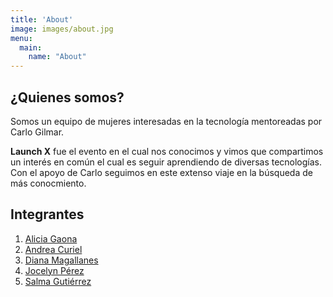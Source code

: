 ```yaml
---
title: 'About'
image: images/about.jpg
menu:
  main:
    name: "About"
---
```


## ¿Quienes somos?

Somos un equipo de mujeres interesadas en la tecnología mentoreadas por Carlo Gilmar.

**Launch X** fue el evento en el cual nos conocimos y vimos que compartimos un interés en común el cual es seguir aprendiendo de 
diversas tecnologías. Con el apoyo de Carlo seguimos en este extenso viaje en la búsqueda de más conocmiento.

## Integrantes

1. [Alicia Gaona](https://github.com/AliciaGaona)
2. [Andrea Curiel](https://github.com/AndreaCuriel)
3. [Diana Magallanes](https://github.com/DianaMagallanes)
4. [Jocelyn Pérez](https://github.com/JossPerezT)
5. [Salma Gutiérrez](https://github.com/Pagutri)

